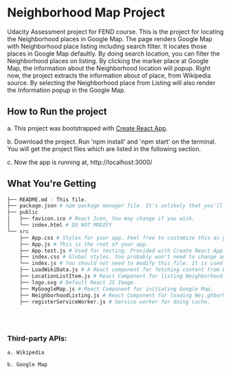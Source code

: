 # Neighborhood Map Project

Udacity Assessment project for FEND course. This is the project for locating the Neighborhood places in Google Map. The page renders Google Map with Neighborhood place listing including search filter. It locates those places in Google Map defaultly. By doing search location, you can filter the Neighborhood places on listing. By clicking the marker place at Google Map, the information about the Neighborhood location will popup. Right now, the project extracts the information about of place, from Wikipedia source. By selecting the Neighborhood place from Listing will also render the Information popup in the Google Map.

## How to Run the project

a. This project was bootstrapped with [Create React App](https://github.com/facebook/create-react-app).

b. Download the project. Run 'npm install' and 'npm start' on the terminal. You will get the project files which are listed in the following section.

c. Now the app is running at, http://localhost:3000/

## What You're Getting
```bash
├── README.md - This file.
├── package.json # npm package manager file. It's unlikely that you'll need to modify this.
├── public
│   ├── favicon.ico # React Icon, You may change if you wish.
│   └── index.html # DO NOT MODIFY
└── src
    ├── App.css # Styles for your app. Feel free to customize this as you desire.
    ├── App.js # This is the root of your app.
    ├── App.test.js # Used for testing. Provided with Create React App. Testing is encouraged, but not required.
    ├── index.css # Global styles. You probably won't need to change anything here.
    └── index.js # You should not need to modify this file. It is used for DOM rendering only.
    ├── LoadWikiData.js # A React component for fetching content from Wikipedia.
    ├── LocationListItem.js # React Component for listing Neighborhood places.
    ├── logo.svg # Default React JS Image.
    ├── MyGoogleMap.js # React Component for initiating Google Map.
    ├── NeighborhoodListing.js # React Component for loading Nei.ghborhood places with Search placeholder
    ├── registerServiceWorker.js # Service worker for doing cache.
    
    
    
```

### Third-party APIs:

	a. Wikipedia
	
	b. Google Map
